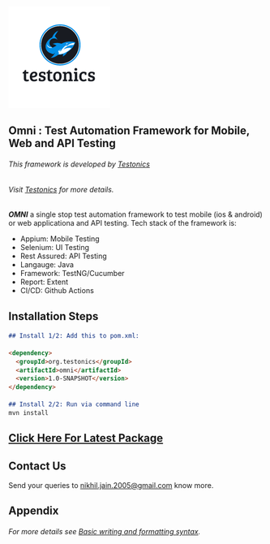 ![Image](docs/Logo.png)

## Omni : Test Automation Framework for Mobile, Web and API Testing

###### This framework is developed by [Testonics](https://www.testonics.in) 
###### Visit [Testonics](https://www.testonics.in) for more details.

***OMNI*** a single stop test automation framework to test mobile (ios & android) or web applicationa and API testing. Tech stack of the framework is:
        
- Appium: Mobile Testing
- Selenium: UI Testing
- Rest Assured: API Testing
- Langauge: Java
- Framework: TestNG/Cucumber
- Report: Extent
- CI/CD: Github Actions

## Installation Steps
```markdown
## Install 1/2: Add this to pom.xml:

<dependency>
  <groupId>org.testonics</groupId>
  <artifactId>omni</artifactId>
  <version>1.0-SNAPSHOT</version>
</dependency>

## Install 2/2: Run via command line
mvn install
```

## [Click Here For Latest Package](https://github.com/testonics/Omni/packages/)

## Contact Us

Send your queries to nikhil.jain.2005@gmail.com know more.

## Appendix

###### For more details see [Basic writing and formatting syntax](https://docs.github.com/en/github/writing-on-github/getting-started-with-writing-and-formatting-on-github/basic-writing-and-formatting-syntax).

